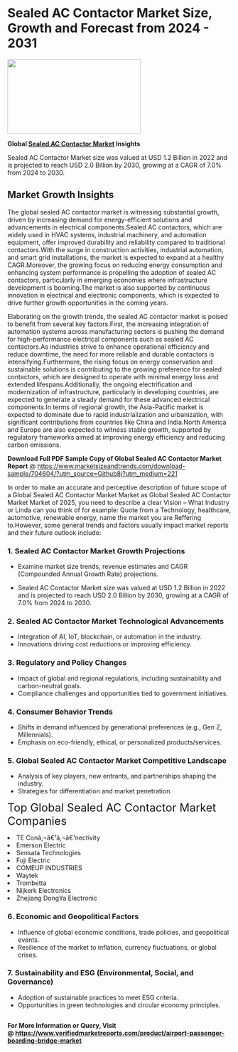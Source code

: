 <H1>Sealed AC Contactor Market Size, Growth and Forecast from 2024 - 2031</H1><img class="aligncenter size-medium wp-image-584254" src="https://thirdeyenews.in/wp-content/uploads/2024/09/Global-Market-Research-300x168.jpeg" alt="" width="300" height="168" /><p><strong>Global&nbsp;<a href="https://www.marketsizeandtrends.com/download-sample/704604/?utm_source=Github8j?utm_medium=221">Sealed AC Contactor Market</a> Insights</strong></p><p>Sealed AC Contactor Market size was valued at USD 1.2 Billion in 2022 and is projected to reach USD 2.0 Billion by 2030, growing at a CAGR of 7.0% from 2024 to 2030.</p><p><h2>Market Growth Insights</h2> <p>The global sealed AC contactor market is witnessing substantial growth, driven by increasing demand for energy-efficient solutions and advancements in electrical components.Sealed AC contactors, which are widely used in HVAC systems, industrial machinery, and automation equipment, offer improved durability and reliability compared to traditional contactors.With the surge in construction activities, industrial automation, and smart grid installations, the market is expected to expand at a healthy CAGR.Moreover, the growing focus on reducing energy consumption and enhancing system performance is propelling the adoption of sealed AC contactors, particularly in emerging economies where infrastructure development is booming.The market is also supported by continuous innovation in electrical and electronic components, which is expected to drive further growth opportunities in the coming years.</p> <p>Elaborating on the growth trends, the sealed AC contactor market is poised to benefit from several key factors.First, the increasing integration of automation systems across manufacturing sectors is pushing the demand for high-performance electrical components such as sealed AC contactors.As industries strive to enhance operational efficiency and reduce downtime, the need for more reliable and durable contactors is intensifying.Furthermore, the rising focus on energy conservation and sustainable solutions is contributing to the growing preference for sealed contactors, which are designed to operate with minimal energy loss and extended lifespans.Additionally, the ongoing electrification and modernization of infrastructure, particularly in developing countries, are expected to generate a steady demand for these advanced electrical components.In terms of regional growth, the Asia-Pacific market is expected to dominate due to rapid industrialization and urbanization, with significant contributions from countries like China and India.North America and Europe are also expected to witness stable growth, supported by regulatory frameworks aimed at improving energy efficiency and reducing carbon emissions.</p> <p><span class=""><strong>Download Full PDF Sample Copy of Global Sealed AC Contactor Market Report</strong> @ <a href="https://www.marketsizeandtrends.com/download-sample/704604/?utm_source=Github8j?utm_medium=221" target="_blank">https://www.marketsizeandtrends.com/download-sample/704604/?utm_source=Github8j?utm_medium=221</a></span></p><p>In order to make an accurate and perceptive description of future scope of a Global&nbsp;Sealed AC Contactor Market Market as Global&nbsp;Sealed AC Contactor Market Market of 2025, you need to describe a clear Vision &ndash; What Industry or Linda can you think of for example: Quote from a Technology, healthcare, automotive, renewable energy, name the market you are Reffering to.However, some general trends and factors usually impact market reports and their future outlook include:</p><h3>1.&nbsp;<strong>Sealed AC Contactor Market Growth Projections</strong></h3><ul><li>Examine market size trends, revenue estimates and CAGR (Compounded Annual Growth Rate) projections.</li><li><p>Sealed AC Contactor Market size was valued at USD 1.2 Billion in 2022 and is projected to reach USD 2.0 Billion by 2030, growing at a CAGR of 7.0% from 2024 to 2030.</p></li></ul><h3>2.&nbsp;<strong>Sealed AC Contactor Market Technological Advancements</strong></h3><ul><li>Integration of AI, IoT, blockchain, or automation in the industry.</li><li>Innovations driving cost reductions or improving efficiency.</li></ul><h3>3.&nbsp;<strong>Regulatory and Policy Changes</strong></h3><ul><li>Impact of global and regional regulations, including sustainability and carbon-neutral goals.</li><li>Compliance challenges and opportunities tied to government initiatives.</li></ul><h3>4.&nbsp;<strong>Consumer Behavior Trends</strong></h3><ul><li>Shifts in demand influenced by generational preferences (e.g., Gen Z, Millennials).</li><li>Emphasis on eco-friendly, ethical, or personalized products/services.</li></ul><h3>5.&nbsp;<strong>Global Sealed AC Contactor Market Competitive Landscape</strong></h3><ul><li>Analysis of key players, new entrants, and partnerships shaping the industry.</li><li>Strategies for differentiation and market penetration.</li></ul><p data-pm-slice="1 1 []"><span style="color: inherit; font-family: inherit; font-size: 25px;">Top Global Sealed AC Contactor Market Companies</span></p><div class="" data-test-id=""><p><li>TE Conâ‚¬â€¹â‚¬â€¹nectivity</li><li> Emerson Electric</li><li> Sensata Technologies</li><li> Fuji Electric</li><li> COMEUP INDUSTRIES</li><li> Waytek</li><li> Trombetta</li><li> Nijkerk Electronics</li><li> Zhejiang DongYa Electronic</li></p></div><h3>6.&nbsp;<strong>Economic and Geopolitical Factors</strong></h3><ul><li>Influence of global economic conditions, trade policies, and geopolitical events.</li><li>Resilience of the market to inflation, currency fluctuations, or global crises.</li></ul><h3>7.&nbsp;<strong>Sustainability and ESG (Environmental, Social, and Governance)</strong></h3><ul><li>Adoption of sustainable practices to meet ESG criteria.</li><li>Opportunities in green technologies and circular economy principles.</li></ul><h2><strong style="font-size: 14px;">For More Information or Query, Visit @&nbsp;</strong><a style="background-color: #ffffff; font-size: 14px;" href="https://www.marketsizeandtrends.com/report/sealed-ac-contactor-market/" target="_blank">https://www.verifiedmarketreports.com/product/airport-passenger-boarding-bridge-market</a></h2>